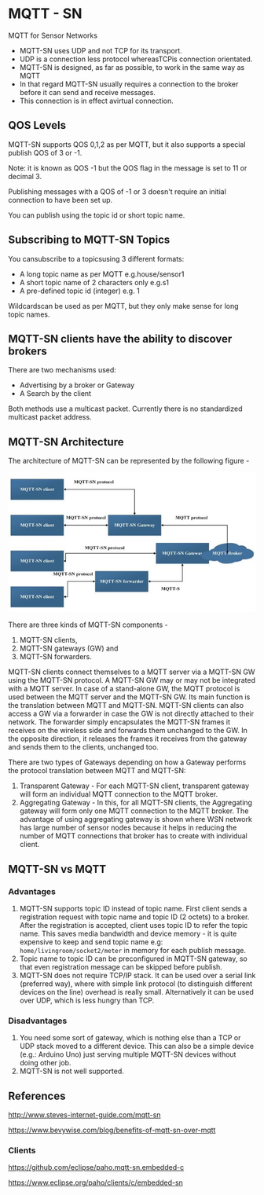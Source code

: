 # MQTT - SN

MQTT for Sensor Networks

- MQTT-SN uses UDP and not TCP for its transport.
- UDP is a connection less protocol whereasTCPis connection orientated.
- MQTT-SN is designed, as far as possible, to work in the same way as MQTT
- In that regard MQTT-SN usually requires a connection to the broker before it can send and receive messages.
- This connection is in effect avirtual connection.

## QOS Levels

MQTT-SN supports QOS 0,1,2 as per MQTT, but it also supports a special publish QOS of 3 or -1.

Note: it is known as QOS -1 but the QOS flag in the message is set to 11 or decimal 3.

Publishing messages with a QOS of -1 or 3 doesn't require an initial connection to have been set up.

You can publish using the topic id or short topic name.

## Subscribing to MQTT-SN Topics

You cansubscribe to a topicsusing 3 different formats:

- A long topic name as per MQTT e.g.house/sensor1
- A short topic name of 2 characters only e.g.s1
- A pre-defined topic id (integer) e.g. 1

Wildcardscan be used as per MQTT, but they only make sense for long topic names.

## MQTT-SN clients have the ability to discover brokers

There are two mechanisms used:

- Advertising by a broker or Gateway
- A Search by the client

Both methods use a multicast packet. Currently there is no standardized multicast packet address.

## MQTT-SN Architecture

The architecture of MQTT-SN can be represented by the following figure -

![image](../../media/MQTT-SN-image1.jpg)

There are three kinds of MQTT-SN components -

1. MQTT-SN clients,
2. MQTT-SN gateways (GW) and
3. MQTT-SN forwarders.

MQTT-SN clients connect themselves to a MQTT server via a MQTT-SN GW using the MQTT-SN protocol. A MQTT-SN GW may or may not be integrated with a MQTT server. In case of a stand-alone GW, the MQTT protocol is used between the MQTT server and the MQTT-SN GW. Its main function is the translation between MQTT and MQTT-SN. MQTT-SN clients can also access a GW via a forwarder in case the GW is not directly attached to their network. The forwarder simply encapsulates the MQTT-SN frames it receives on the wireless side and forwards them unchanged to the GW. In the opposite direction, it releases the frames it receives from the gateway and sends them to the clients, unchanged too.

There are two types of Gateways depending on how a Gateway performs the protocol translation between MQTT and MQTT-SN:

1. Transparent Gateway - For each MQTT-SN client, transparent gateway will form an individual MQTT connection to the MQTT broker.
2. Aggregating Gateway - In this, for all MQTT-SN clients, the Aggregating gateway will form only one MQTT connection to the MQTT broker. The advantage of using aggregating gateway is shown where WSN network has large number of sensor nodes because it helps in reducing the number of MQTT connections that broker has to create with individual client.

## MQTT-SN vs MQTT

### Advantages

1. MQTT-SN supports topic ID instead of topic name. First client sends a registration request with topic name and topic ID (2 octets) to a broker. After the registration is accepted, client uses topic ID to refer the topic name. This saves media bandwidth and device memory - it is quite expensive to keep and send topic name e.g: `home/livingroom/socket2/meter` in memory for each publish message.
2. Topic name to topic ID can be preconfigured in MQTT-SN gateway, so that even registration message can be skipped before publish.
3. MQTT-SN does not require TCP/IP stack. It can be used over a serial link (preferred way), where with simple link protocol (to distinguish different devices on the line) overhead is really small. Alternatively it can be used over UDP, which is less hungry than TCP.

### Disadvantages

1. You need some sort of gateway, which is nothing else than a TCP or UDP stack moved to a different device. This can also be a simple device (e.g.: Arduino Uno) just serving multiple MQTT-SN devices without doing other job.
2. MQTT-SN is not well supported.

## References

<http://www.steves-internet-guide.com/mqtt-sn>

<https://www.bevywise.com/blog/benefits-of-mqtt-sn-over-mqtt>

### Clients

<https://github.com/eclipse/paho.mqtt-sn.embedded-c>

<https://www.eclipse.org/paho/clients/c/embedded-sn>
